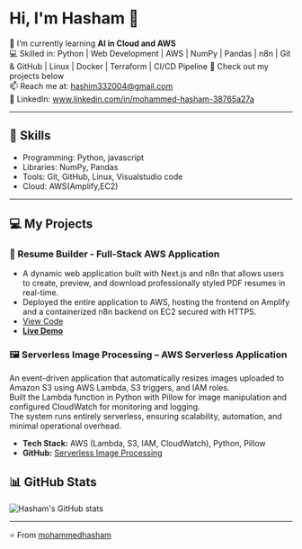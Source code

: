 # Hi, I'm Hasham 👋

🌱 I’m currently learning **AI in Cloud and AWS**  
💻 Skilled in: Python | Web Development | AWS | NumPy | Pandas | n8n | Git & GitHub | Linux | Docker | Terraform | CI/CD Pipeline 
📂 Check out my projects below  
📫 Reach me at: hashim332004@gmail.com  
🔗 LinkedIn: www.linkedin.com/in/mohammed-hasham-38765a27a

---

## 🚀 Skills
- Programming: Python, javascript
- Libraries: NumPy, Pandas
- Tools: Git, GitHub, Linux, Visualstudio code
- Cloud: AWS(Amplify,EC2) 

---

## 💻 My Projects
### 🚀 Resume Builder - Full-Stack AWS Application
- A dynamic web application built with Next.js and n8n that allows users to create, preview, and download professionally styled PDF resumes in real-time.
- Deployed the entire application to AWS, hosting the frontend on Amplify and a containerized n8n backend on EC2 secured with HTTPS.
- [View Code](https://github.com/Hasham-03/resume-builder)
- [**Live Demo**](https://share.google/kunL76Bvq0HtMIvbR)

### 🖼️ Serverless Image Processing – AWS Serverless Application  
An event-driven application that automatically resizes images uploaded to Amazon S3 using AWS Lambda, S3 triggers, and IAM roles.  
Built the Lambda function in Python with Pillow for image manipulation and configured CloudWatch for monitoring and logging.  
The system runs entirely serverless, ensuring scalability, automation, and minimal operational overhead.

- **Tech Stack:** AWS (Lambda, S3, IAM, CloudWatch), Python, Pillow  
- **GitHub:** [Serverless Image Processing](https://github.com/Hasham-03/aws-serverless-image-resizer)



## 📊 GitHub Stats
![Hasham's GitHub stats](https://github-readme-stats.vercel.app/api?username=Hasham-03&show_icons=true&theme=radical)

---

⭐️ From [mohammedhasham](https://github.com/Hasham-03)
